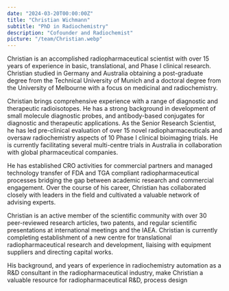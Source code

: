 ```yaml
---
date: "2024-03-20T00:00:00Z"
title: "Christian Wichmann"
subtitle: "PhD in Radiochemistry"
description: "Cofounder and Radiochemist"
picture: "/team/Christian.webp"
---
```

Christian is an accomplished radiopharmaceutical scientist with over 15 years of experience in basic, translational, and Phase I clinical research. Christian studied in Germany and Australia obtaining a post-graduate degree from the Technical University of Munich and a doctoral degree from the University of Melbourne with a focus on medicinal and radiochemistry.

Christian brings comprehensive experience with a range of diagnostic and therapeutic radioisotopes. He has a strong background in development of small molecule diagnostic probes, and antibody-based conjugates for diagnostic and therapeutic applications. As the Senior Research Scientist, he has led pre-clinical evaluation of over 15 novel radiopharmaceuticals and oversaw radiochemistry aspects of 10 Phase I clinical bioimaging trials. He is currently facilitating several multi-centre trials in Australia in collaboration with global pharmaceutical companies.

He has established CRO activities for commercial partners and managed technology transfer of FDA and TGA compliant radiopharmaceutical processes bridging the gap between academic research and commercial engagement. Over the course of his career, Christian has collaborated closely with leaders in the field and cultivated a valuable network of advising experts.

Christian is an active member of the scientific community with over 30 peer-reviewed research articles, two patents, and regular scientific presentations at international meetings and the IAEA. Christian is currently completing establishment of a new centre for translational radiopharmaceutical research and development, liaising with equipment suppliers and directing capital works.

His background, and years of experience in radiochemistry automation as a R&D consultant in the radiopharmaceutical industry, make Christian a valuable resource for radiopharmaceutical R&D, process design